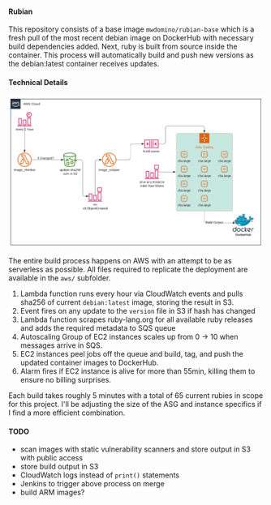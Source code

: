 #### Rubian
This repository consists of a base image `mwdomino/rubian-base` which is a 
fresh pull of the most recent debian image on DockerHub with necessary build 
dependencies added. Next, ruby is built from source inside the container. This
process will automatically build and push new versions as the debian:latest
container receives updates.

#### Technical Details
![diagram](https://github.com/mwdomino/rubian/blob/master/static/diagram.png?raw=true)

The entire build process happens on AWS with an attempt to be as serverless as
possible. All files required to replicate the deployment are available in the `aws/`
subfolder.

1. Lambda function runs every hour via CloudWatch events and pulls sha256 of current
`debian:latest` image, storing the result in S3.
2. Event fires on any update to the `version` file in S3 if hash has changed
3. Lambda function scrapes ruby-lang.org for all available ruby releases and adds
the required metadata to SQS queue
4. Autoscaling Group of EC2 instances scales up from 0 -> 10 when messages arrive in
SQS.
5. EC2 instances peel jobs off the queue and build, tag, and push the updated container
images to DockerHub.
6. Alarm fires if EC2 instance is alive for more than 55min, killing them to ensure no
billing surprises.

Each build takes roughly 5 minutes with a total of 65 current rubies in scope for this
project. I'll be adjusting the size of the ASG and instance specifics if I find a more
efficient combination.

#### TODO
* scan images with static vulnerability scanners and store output in S3 with public
access
* store build output in S3
* CloudWatch logs instead of `print()` statements
* Jenkins to trigger above process on merge
* build ARM images?

